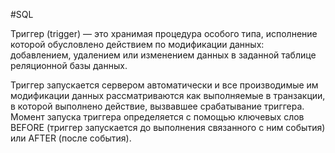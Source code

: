 #SQL 

Триггер (trigger) — это хранимая процедура особого типа, исполнение которой обусловлено действием по модификации данных: добавлением, удалением или
изменением данных в заданной таблице реляционной базы данных.

Триггер запускается сервером автоматически и все производимые им модификации данных рассматриваются как выполняемые в транзакции, в которой выполнено действие, вызвавшее срабатывание триггера.
Момент запуска триггера определяется с помощью ключевых слов BEFORE (триггер запускается до выполнения связанного с ним события) или AFTER (после события).